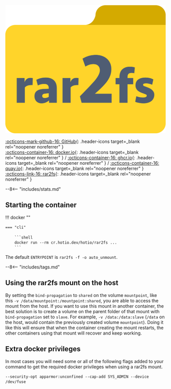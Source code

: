 <div class="image-logo"><img src="/img/image-logos/rar2fs.svg" alt="logo"></div>

[:octicons-mark-github-16: GitHub](https://github.com/hotio/rar2fs){: .header-icons target=_blank rel="noopener noreferrer" }  
[:octicons-container-16: docker.io](https://hub.docker.com/r/hotio/rar2fs){: .header-icons target=_blank rel="noopener noreferrer" }
 / [:octicons-container-16: ghcr.io](https://github.com/orgs/hotio/packages/container/package/rar2fs){: .header-icons target=_blank rel="noopener noreferrer" }
 / [:octicons-container-16: quay.io](https://quay.io/repository/hotio/rar2fs){: .header-icons target=_blank rel="noopener noreferrer" }  
[:octicons-link-16: rar2fs](https://github.com/hasse69/rar2fs){: .header-icons target=_blank rel="noopener noreferrer" }  

--8<-- "includes/stats.md"

## Starting the container

!!! docker ""

    === "cli"

        ```shell
        docker run --rm cr.hotio.dev/hotio/rar2fs ...
        ```

The default `ENTRYPOINT` is `rar2fs -f -o auto_unmount`.

--8<-- "includes/tags.md"

## Using the rar2fs mount on the host

By setting the `bind-propagation` to `shared` on the volume `mountpoint`, like this `-v /data/mountpoint:/mountpoint:shared`, you are able to access the mount from the host. If you want to use this mount in another container, the best solution is to create a volume on the parent folder of that mount with `bind-propagation` set to `slave`. For example, `-v /data:/data:slave` (`/data` on the host, would contain the previously created volume `mountpoint`). Doing it like this will ensure that when the container creating the mount restarts, the other containers using that mount will recover and keep working.

## Extra docker privileges

In most cases you will need some or all of the following flags added to your command to get the required docker privileges when using a rar2fs mount.

```shell
--security-opt apparmor:unconfined --cap-add SYS_ADMIN --device /dev/fuse
```
